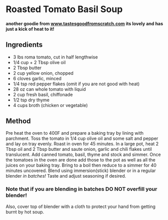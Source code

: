 # Roasted Tomato Basil Soup 

#### another goodie from www.tastesgoodfromscratch.com its lovely and has just a kick of heat to it! 

## Ingredients

* 3 lbs roma tomato, cut in half lengthwise
* 1/4 cup + 2 Tbsp olive oil 
* 2 Tbsp butter
* 2 cup yellow onion, chopped
* 6 cloves garlic, minced
* 1/4 tsp red pepper flakes (omit if you are not good with heat)
* 28 oz can whole tomato with liquid
* 2 cup fresh basil, chiffonade
* 1/2 tsp dry thyme
* 4 cups broth (chicken or vegetable)

## Method

Pre heat the oven to 400F and prepare a baking tray by lining with parchment.
Toss the tomato in 1/4 cup olive oil and some salt and pepper and lay on tray evenly.
Roast in oven for 45 minutes.
In a large pot, heat 2 Tbsp oil and 2 Tbsp butter and saute onion, garlic and chili flakes until translucent.
Add canned tomato, basil, thyme and stock and simmer.
Once the tomatoes in the oven are done add those to the pot as well as all the juices on your baking tray.
Bring to a boil then reduce to a simmer for 40 minutes uncovered.
Blend using immersion(stick) blender or in a regular blender *in batches!* 
Taste and adjust seasoning if desired.

### Note that if you are blending in batches DO NOT overfill your blender! 
Also, cover top of blender with a cloth to protect your hand from getting burnt by hot soup.
